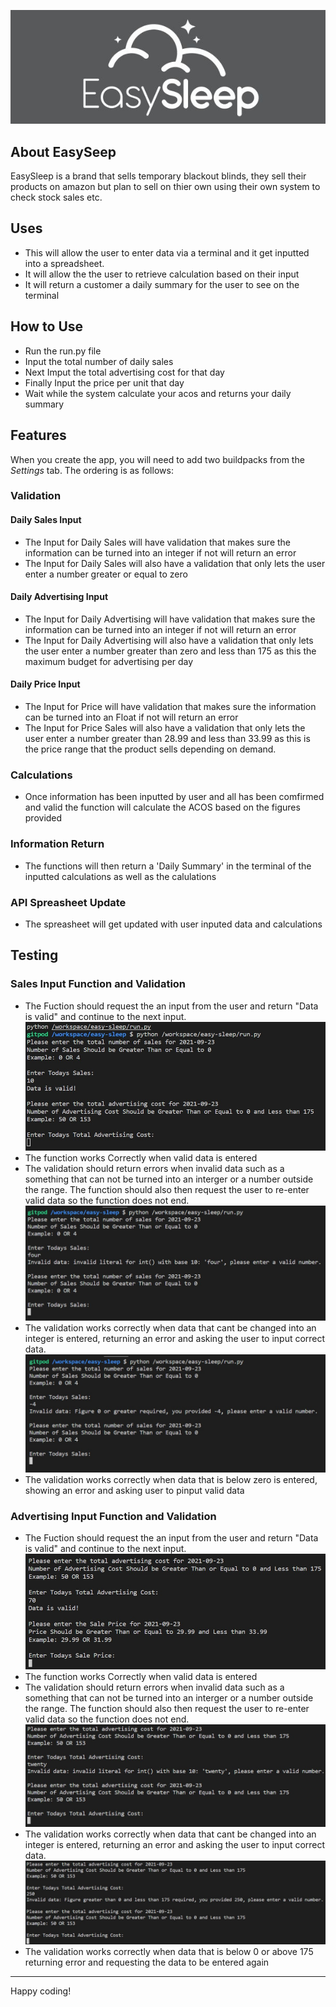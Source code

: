 ![EASY SLEEP LOGO](./assets/images/easysleep-logo.jpg)

## About EasySeep

EasySleep is a brand that sells temporary blackout blinds, they sell their products on amazon but plan to sell on thier own using their own system to check stock sales etc.

## Uses

* This will allow the user to enter data via a terminal and it get inputted into a spreadsheet.
* It will allow the the user to retrieve calculation based on their input
* It will return a customer a daily summary for the user to see on the terminal

## How to Use 

* Run the run.py file
* Input the total number of daily sales
* Next Imput the total advertising cost for that day
* Finally Input the price per unit that day
* Wait while the system calculate your acos and returns your daily summary

## Features 

When you create the app, you will need to add two buildpacks from the _Settings_ tab. The ordering is as follows:
### Validation 
#### Daily Sales Input 
* The Input for Daily Sales will have validation that makes sure the information can be turned into an integer if not will return an error
* The Input for Daily Sales will also have a validation that only lets the user enter a number greater or equal to zero 
 #### Daily Advertising Input 
* The Input for Daily Advertising will have validation that makes sure the information can be turned into an integer if not will return an error
* The Input for Daily Advertising will also have a validation that only lets the user enter a number greater than zero and less than 175 as this the maximum budget for advertising per day
#### Daily Price Input 
* The Input for Price will have validation that makes sure the information can be turned into an Float if not will return an error
* The Input for Price Sales will also have a validation that only lets the user enter a number greater than 28.99 and less than 33.99 as this is the price range that the product sells depending on demand.
### Calculations 
* Once information has been inputted by user and all has been comfirmed and valid the function will calculate the ACOS based on the figures provided
### Information Return
* The functions will then return a 'Daily Summary' in the terminal of the inputted calculations as well as the calulations 
### API Spreasheet Update
* The spreasheet will get updated with user inputed data and calculations

## Testing 
### Sales Input Function and Validation
* The Fuction should request the an input from the user and return "Data is valid" and continue to the next input.
![Test 1 Sales Iput](./assets/images/sales-input-test-1.jpg)
* The function works Correctly when valid data is entered
* The validation should return errors when invalid data such as a something that can not be turned into an interger or a number outside the range. The function should also then request the user to re-enter valid data so the function does not end.
![Test 2 Sales Iput](./assets/images/sales-input-test-2.jpg)
* The validation works correctly when data that cant be changed into an integer is entered, returning an error and asking the user to input correct data.
![Test 3 Sales Iput](./assets/images/sales-input-test-3.jpg)
* The validation works correctly when data that is below zero is entered, showing an error and asking user to pinput valid data 
### Advertising Input Function and Validation
* The Fuction should request the an input from the user and return "Data is valid" and continue to the next input.
![Test 1 Advertising Iput](./assets/images/advertising-input-test-1.jpg)
* The function works Correctly when valid data is entered
* The validation should return errors when invalid data such as a something that can not be turned into an interger or a number outside the range. The function should also then request the user to re-enter valid data so the function does not end.
![Test 2 Advertising Iput](./assets/images/advertising-input-test-2.jpg)
* The validation works correctly when data that cant be changed into an integer is entered, returning an error and asking the user to input correct data.
![Test 3 Advertising Iput](./assets/images/advertising-input-test-3.jpg)
* The validation works correctly when data that is below 0 or above 175 returning error and requesting the data to be entered again 

-----
Happy coding!
